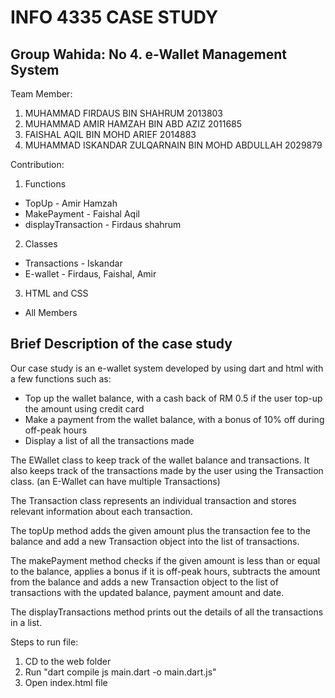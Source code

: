 <h1>INFO 4335 CASE STUDY</h1>

<h2>Group Wahida: No 4. e-Wallet Management System </h2>

Team Member:
1. MUHAMMAD FIRDAUS BIN SHAHRUM 2013803
2. MUHAMMAD AMIR HAMZAH BIN ABD AZIZ 2011685
3. FAISHAL AQIL BIN MOHD ARIEF 2014883
4. MUHAMMAD ISKANDAR ZULQARNAIN BIN MOHD ABDULLAH 2029879

Contribution:
1. Functions
- TopUp - Amir Hamzah
- MakePayment - Faishal Aqil
- displayTransaction - Firdaus shahrum

2. Classes
- Transactions - Iskandar
- E-wallet - Firdaus, Faishal, Amir

3. HTML and CSS
- All Members

<h2><strong>Brief Description of the case study</strong></h2>

Our case study is an e-wallet system developed by using dart and html with a few functions such as: 

- Top up the wallet balance, with a cash back of RM 0.5 if the user top-up the amount using credit card
- Make a payment from the wallet balance, with a bonus of 10% off during off-peak hours
- Display a list of all the transactions made

The EWallet class to keep track of the wallet balance and transactions. It also keeps track of the transactions made by the user using the Transaction class. (an E-Wallet can have multiple Transactions)

The Transaction class represents an individual transaction and stores relevant information about each transaction.

The topUp method adds the given amount plus the transaction fee to the balance and add a new Transaction object into the list of transactions. 
 
The makePayment method checks if the given amount is less than or equal to the balance, applies a bonus if it is off-peak hours, subtracts the amount from the balance and adds a new Transaction object to the list of transactions with the updated balance, payment amount and date. 
 
The displayTransactions method prints out the details of all the transactions in a list.


Steps to run file:
1. CD to the web folder
2. Run "dart compile js main.dart -o main.dart.js"
3. Open index.html file
